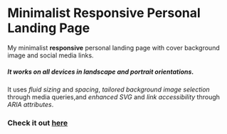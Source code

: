 # Minimalist Responsive Personal Landing Page

My minimalist **responsive** personal landing page with cover background image and social media links.

##### It works on all devices in landscape and portrait orientations.

It uses _fluid sizing_ and _spacing_, _tailored background image selection_ through media queries,and _enhanced SVG_ and _link accessibility_ through _ARIA attributes_.

### Check it out **[here](http://jorypestorious.com)**
